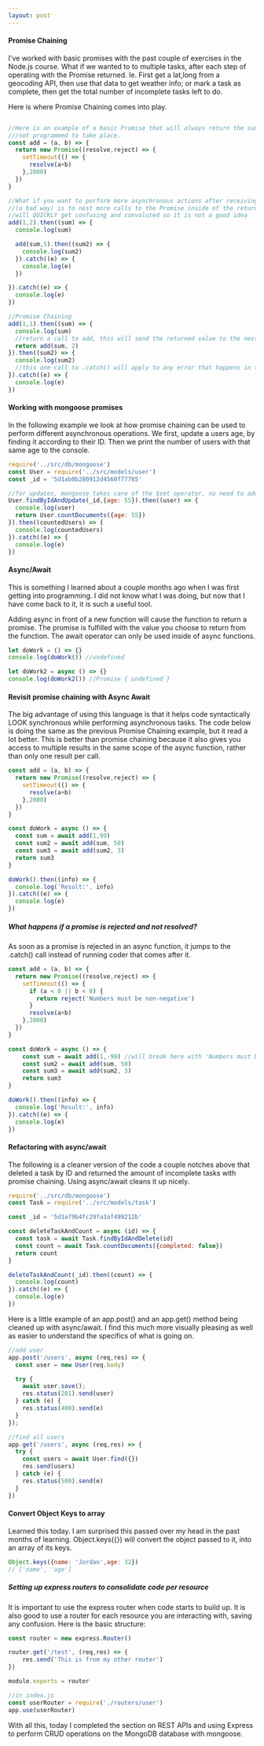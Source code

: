 ```yaml
---
layout: post
---
```

#### Promise Chaining
I've worked with basic promises with the past couple of exercises in the Node.js course. What if we wanted to to multiple tasks, after each step of operating with the Promise returned. Ie. First get a lat,long from a geocoding API, then use that data to get weather info; or mark a task as complete, then get the total number of incomplete tasks left to do.

Here is where Promise Chaining comes into play.

```javascript

//Here is an example of a basic Promise that will always return the sum after 2 seconds. An error is
///not programmed to take place.
const add = (a, b) => {
  return new Promise((resolve,reject) => {
    setTimeout(() => {
      resolve(a+b)
    },2000)
  })
}

//What if you want to perform more asynchronous actions after receiving the resolved promise? One way
//(a bad way) is to nest more calls to the Promise inside of the returned resolution as such. This
//will QUICKLY get confusing and convoluted so it is not a good idea
add(1,2).then((sum) => {
  console.log(sum)

  add(sum,5).then((sum2) => {
    console.log(sum2)
  }).catch((e) => {
    console.log(e)
  })

}).catch((e) => {
  console.log(e)
})

//Promise Chaining
add(1,1).then((sum) => {
  console.log(sum)
  //return a call to add, this will send the returned value to the next chained .then() method
  return add(sum, 2)
}).then((sum2) => {
  console.log(sum2)
  //this one call to .catch() will apply to any error that happens in the chain
}).catch((e) => {
  console.log(e)
})
```
#### Working with mongoose promises
In the following example we look at how promise chaining can be used to perform different asynchronous operations. We first, update a users age, by finding it according to their ID. Then we print the number of users with that same age to the console.

```javascript
require('../src/db/mongoose')
const User = require('../src/models/user')
const _id = '5d1ab0b280912d4560f77785'

//for updates, mongoose takes care of the $set operator, no need to add it
User.findByIdAndUpdate(_id,{age: 55}).then((user) => {
  console.log(user)
  return User.countDocuments({age: 55})
}).then((countedUsers) => {
  console.log(countedUsers)
}).catch((e) => {
  console.log(e)
})
```

#### Async/Await
This is something I learned about a couple months ago when I was first getting into programming. I did not know what I was doing, but now that I have come back to it, it is such a useful tool.

Adding async in front of a new function will cause the function to return a promise. The promise is fulfilled with the value you choose to return from the function. The await operator can only be used inside of async functions.
```javascript
let doWork = () => {}
console.log(doWork()) //undefined

let doWork2 = async () => {}
console.log(doWork2()) //Promise { undefined }
```
#### Revisit promise chaining with Async Await
The big advantage of using this language is that it helps code syntactically LOOK synchronous while performing asynchronous tasks. The code below is doing the same as the previous Promise Chaining example, but it read a lot better. This is better than promise chaining because it also gives you access to multiple results in the same scope of the async function, rather than only one result per call.
```javascript
const add = (a, b) => {
  return new Promise((resolve,reject) => {
    setTimeout(() => {
      resolve(a+b)
    },2000)
  })
}

const doWork = async () => {
  const sum = await add(1,99)
  const sum2 = await add(sum, 50)
  const sum3 = await add(sum2, 3)
  return sum3
}

doWork().then((info) => {
  console.log('Result:', info)
}).catch((e) => {
  console.log(e)
})
```
##### What happens if a promise is rejected and not resolved?
As soon as a promise is rejected in an async function, it jumps to the .catch() call instead of running coder that comes after it.
```javascript
const add = (a, b) => {
  return new Promise((resolve,reject) => {
    setTimeout(() => {
      if (a < 0 || b < 0) {
        return reject('Numbers must be non-negative')
      }
      resolve(a+b)
    },2000)
  })
}

const doWork = async () => {
    const sum = await add(1,-99) //will break here with 'Numbers must be non-negative'
    const sum2 = await add(sum, 50)
    const sum3 = await add(sum2, 3)
    return sum3
}

doWork().then((info) => {
  console.log('Result:', info)
}).catch((e) => {
  console.log(e)
})
```
#### Refactoring with async/await
The following is a cleaner version of the code a couple notches above that deleted a task by ID and returned the amount of incomplete tasks with promise chaining. Using async/await cleans it up nicely.
```javascript
require('../src/db/mongoose')
const Task = require('../src/models/task')

const _id = '5d1a79b4fc29fa3af499212b'

const deleteTaskAndCount = async (id) => {
  const task = await Task.findByIdAndDelete(id)
  const count = await Task.countDocuments({completed: false})
  return count
}

deleteTaskAndCount(_id).then((count) => {
  console.log(count)
}).catch((e) => {
  console.log(e)
})
```
Here is a little example of an app.post() and an app.get() method being cleaned up with async/await. I find this much more visually pleasing as well as easier to understand the specifics of what is going on.
```javascript
//add user
app.post('/users', async (req,res) => {
  const user = new User(req.body)

  try {
    await user.save();
    res.status(201).send(user)
  } catch (e) {
    res.status(400).send(e)
  }
});

//find all users
app.get('/users', async (req,res) => {
  try {
    const users = await User.find({})
    res.send(users)
  } catch (e) {
    res.status(500).send(e)
  }
})
```
#### Convert Object Keys to array
Learned this today. I am surprised this passed over my head in the past months of learning. Object.keys({}) will convert the object passed to it, into an array of its keys.
```javascript
Object.keys({name: 'Jordan',age: 32})
// ['name', 'age']
```

##### Setting up express routers to consolidate code per resource
It is important to use the express router when code starts to build up. It is also good to use a router for each resource you are interacting with, saving any confusion. Here is the basic structure:
```javascript
const router = new express.Router()

router.get('/test', (req,res) => {
    res.send('This is from my other router')
})

module.exports = router

//in index.js
const userRouter = require('./routers/user')
app.use(userRouter)

```

With all this, today I completed the section on REST APIs and using Express to perform CRUD operations on the MongoDB database with mongoose.
